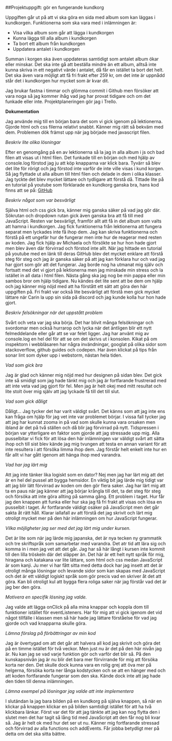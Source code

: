 ##Projektuppgift: gör en fungerande kundkorg  

Uppgiften går ut på att vi ska göra en sida med album som kan läggas i kundkorgen.
Funktionerna som ska vara med i inlämningen är:
* Visa vilka album som går att lägga i kundkorgen
* Kunna lägga till alla album i kundkorgen
* Ta bort ett album från kundkorgen
* Uppdatera antalet i kundkorgen 

Summan i korgen ska även uppdateras samtidigt som antalet album ökar eller minskar. Det ska inte gå att 
beställa mindre än ett album, alltså inte kunna skriva in ett negativt värde i
antalet, då får en istället ta bort det helt.
Det ska även vara möjligt att få fri frakt efter 259 kr, om det inte är uppnådd står det i kundkorgen hur 
mycket som är kvar dit.

Jag brukar fastna i timmar och glömma commit i Github men försöker att vara noga så jag kommer ihåg vad jag har 
provat tidigare och om det funkade eller inte. Projektplaneringen gör jag i Trello.

**Dokumentation**

Jag använde mig till en början bara det som vi gick igenom på lektionerna. Gjorde html och css filerna relativt snabbt.
Känner mig rätt så bekväm med dem. Problemen dök främst upp när jag började med javascript filen.

*Beskriv lite olika lösningar*

Efter en genomgång på en av lektionerna så la jag in alla album i js och bad filen att visas ut i html filen.
Det funkade till en början och med hjälp av console.log förstod jag ju att köp knapparna var klick bara. Tyvärr 
så blev det lite för rörigt och jag förstod inte varför de inte ville visas i kund korgen. Så jag flyttade ut alla 
album till html filen och delade in dem i olika klasser. Jag tyckte det blev mycket lättare och tydligare att förstå då.
Tittade lite på en tutorial på youtube som förklarade en kundkorg ganska bra, hans kod finns att se på:
[GitHub](https://github.com/WebDevSimplified/Introduction-to-Web-Development/tree/master/Introduction%20to%20JavaScript/Lesson%201)

*Beskriv något som var besvärligt*

Själva html och css gick bra, känner mig ganska säker på vad jag gör där. Sökrutan och dropdown rutan gick även ganska
bra att få till med JavaScript. Resten var besvärligt, framför allt att få in det album som valts att hamna i kundkorgen.
Jag fick funktionerna från lektionerna att fungera separat men lyckades inte få ihop dem. Jag kan skriva funktionerna
och förstå på ett ungefär hur de fungerar men inte hur de reagerar med resten av koden. Jag fick hjälp av Michaela och
försökte se hur hon hade gjort men blev även där förvirrad och förstod inte allt. När jag hittade en tutorial på youtube 
med en länk till deras GitHub blev det mycket enklare att förstå steg för steg och jag är ganska säker på att jag kan 
förklara hur och vad jag har gjort som gör att det fungerar. Jag borde nog ha utmanat mig själv och fortsatt med det 
vi gjort på lektionerna men jag minskade min stress och la istället in all data i html filen. Nästa gång ska jag nog
be min pappa eller min sambos bror om hjälp tidigare. Nu kändes det lite sent att be dem om hjälp och jag känner mig nöjd med att
ha förstått ett sätt att göra den här uppgiften på.
Fri frakt var också lite besvärligt att förstå men gick mycket lättare när Carin la upp sin sida på discord och 
jag kunde kolla hur hon hade gjort.

*Beskriv felsökningar när det uppstått problem*

Svårt och veta var jag ska börja. Det har blivit många felsökningar och svordomar men också hurrarop och lycka när 
det äntligen blir ett nytt felmeddelande eller går att se var felet ligger. Jag har använt mig av console.log en hel
del för att se om det skrivs ut i konsolen. Kikat på om inspektorn i webbläsaren har några invändningar, googlat på
olika sidor som stackoverflow, github guides och codepen. Har även klickat på tips från sonar lint som dyker upp i
webstorm, nästan hela tiden.

*Vad som gick bra*

Jag är glad och känner mig nöjd med hur designen på sidan blev. Det gick inte så smidigt som jag hade tänkt mig
och jag är fortfarande frustrerad med att inte veta vad jag gjort för fel. Men jag är helt okej med mitt resultat 
och lite stolt över mig själv att jag lyckade få till det till slut.

*Vad som gick dåligt*

Dåligt... Jag tycker det har varit väldigt svårt. Det känns som att jag inte ens kan fråga om hjälp 
för jag vet inte var problemet börjar. I vissa fall tycker jag att jag har kunnat zooma in på vad som skulle kunna 
vara orsaken men ibland är det på två ställen och då blir jag förvirrad på nytt. Tidspressen i början var ytterligare
en faktor som gjorde att jag stressade upp mig. Alla pusselbitar vi fick för att lösa den här inlämningen var väldigt 
svårt att sätta ihop och till sist blev kände jag mig tvungen att testa en annan variant för att inte resultera i
att försöka limma ihop dem. Jag förstår helt enkelt inte hur en får allt vi har gått igenom att hänga ihop med varandra.

*Vad har jag lärt mig*

Att jag inte tänker lika logiskt som en dator? Nej men jag har lärt mig att det är en hel del pussel att bygga hemsidor.
En viktig bit jag lärde mig tidigt var att jag blir lätt förvirrad av koden om den gör flera saker. Jag har lärt mig
att ta en paus när jag känner att jag börjar krångla till det, ta det steg för steg och försöka att inte göra allting 
på samma gång. Ett problem i taget. Hur får jag den knappen att funka eller hur ska jag få fri frakt att visas och lösa
en pusselbit i taget. Är fortfarande väldigt osäker på JavaScript men det går sakta åt rätt håll. Klarar iallafall av
att förstå det jag skrivit och lärt mig otroligt mycket mer på den här inlämningen om hur JavaScript fungerar.

*Vilka möjligheter jag ser med det jag lärt mig under kursen.*

Det är lite som när jag lärde mig japanska, det är nya tecken ny grammatik och tre skriftspråk som samarbetar med varandra.
Det atr tid att lära sig och komma in i men jag vet att det går. Jag har så här långt i kursen inte kommit till den
lilla tröskeln där det släpper än. Det här är ett helt nytt språk för mig, hiragana och katakana var lite lättare, 
som html och css medan JavaScript är som kanji. Ju mer vi har fått sitta med detta dock har jag insett att det
är otroligt många lösningar och levande sidor som kan skapas med JavaScript och det är ett väldigt logiskt språk som
gör precis vad en skriver åt det att göra. Kan bli otroligt kul att bygga flera roliga saker när jag förstår vad det
är jag ber den göra.

*Motivera en specifik lösning jag valde.*

Jag valde att lägga onClick på alla mina knappar och koppla dom till funktioner istället för eventListeners.
Har för mig att vi gick igenom det vid något tillfälle i klassen men så här hade jag lättare förståelse för 
vad jag gjorde och vad knapparna skulle göra.

*Lämna förslag på förbättringar av min kod*

Jag är övertygad om att det går att halvera all kod jag skrivit och göra det på en timme istället för två veckor.
Men just nu är det på den här nivån jag är. Nu kan jag se vad varje funktion gör och varför det blir så. På den
kunskapsnivån jag är nu blir det bara mer förvirrande för mig att försöka korta ner den. Det skulle dock kunna vara
en rolig grej att öva mer på helgerna, försöka korta ner långa kodstycken och se att en hänger med och att koden 
fortfarande fungerar som den ska. Kände dock inte att jag hade den tiden till denna inlämningen.

*Lämna exempel på lösningar jag valde att inte implementera*

I slutändan la jag bara bilden på en kundkorg på själva knappen, så när en klickar på knappen klickar en på bilden
samtidigt istället för att ha två klickbara länkar. Först var det för att jag tänkte att jag kan nog flytta den i slutet
men det har tagit så lång tid med JavaScript att den får nog bli kvar så. Jag är helt ok med hur det ser ut nu.
Känner mig fortfarande stressad och förvirrad av alla functions och addEvents. 
Får jobba betydligt mer på detta om det ska sitta bättre.
